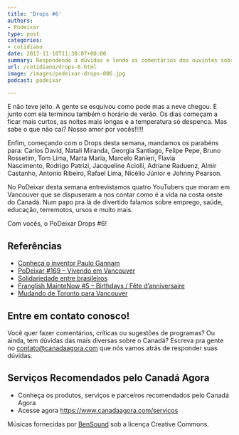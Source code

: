 ```yaml
---
title: 'Drops #6'
authors:
- Podeixar
type: post
categories:
- cotidiano
date: 2017-11-10T11:30:07+00:00
summary: Respondendo a dúvidas e lendo os comentários dos ouvintes sobre os podcasts e assuntos dos mais diversos. Tudo isso e muito mais, só no PoDeixar Drops.
url: /cotidiano/drops-6.html
image: /images/podeixar-drops-006.jpg
podcast: podeixar

---
```

E não teve jeito. A gente se esquivou como pode mas a neve chegou. E junto com ela terminou também o horário de verão. Os dias começam a ficar mais curtos, as noites mais longas e a temperatura só despenca. Mas sabe o que não cai? Nosso amor por vocês!!!!!

Enfim, começando com o Drops desta semana, mandamos os parabéns para: Carlos David, Natali Miranda, Georgia Santiago, Felipe Pepe, Bruno Rossetim, Tom Lima, Marta Maria, Marcelo Ranieri, Flavia Nascimento, Rodrigo Patrizi, Jacqueline Aciolli, Adriane Raduenz, Almir Castanho, Antonio Ribeiro, Rafael Lima, Nicélio Júnior e Johnny Pearson.

No PoDeixar desta semana entrevistamos quatro YouTubers que moram em Vancouver que se dispuseram a nos contar como é a vida na costa oeste do Canadá. Num papo pra lá de divertido falamos sobre emprego, saúde, educação, terremotos, ursos e muito mais.

Com vocês, o PoDeixar Drops #6!



## Referências

  * <a href="https://paulogannam.wordpress.com" target="_blank" rel="noopener">Conheça o inventor Paulo Gannam</a>
  * [PoDeixar #169 &#8211; Vivendo em Vancouver][1]
  * [Solidariedade entre brasileiros][2]
  * [Franglish MainteNow #5 &#8211; Birthdays / Fête d&#8217;anniversaire][3]
  * [Mudando de Toronto para Vancouver][4]

## Entre em contato conosco!

Você quer fazer comentários, críticas ou sugestões de programas? Ou ainda, tem dúvidas das mais diversas sobre o Canadá? Escreva pra gente no <contato@canadaagora.com> que nós vamos atrás de responder suas dúvidas.

## Serviços Recomendados pelo Canadá Agora

  * Conheça os produtos, serviços e parceiros recomendados pelo Canadá Agora
  * Acesse agora <https://www.canadaagora.com/servicos>

Músicas fornecidas por <a href="http://www.bensound.com/" target="_blank" rel="noopener noreferrer">BenSound</a> sob a licença Creative Commons.

 [1]: https://www.canadaagora.com/podeixar/vivendo-em-vancouver.html
 [2]: https://www.canadaagora.com/alexei/solidariedade-entre-brasileiros.html
 [3]: https://www.canadaagora.com/franglish/birthdays-fetes-danniversaires.html
 [4]: https://www.canadaagora.com/andreazotelli/mudando-toronto-para-vancouver.html